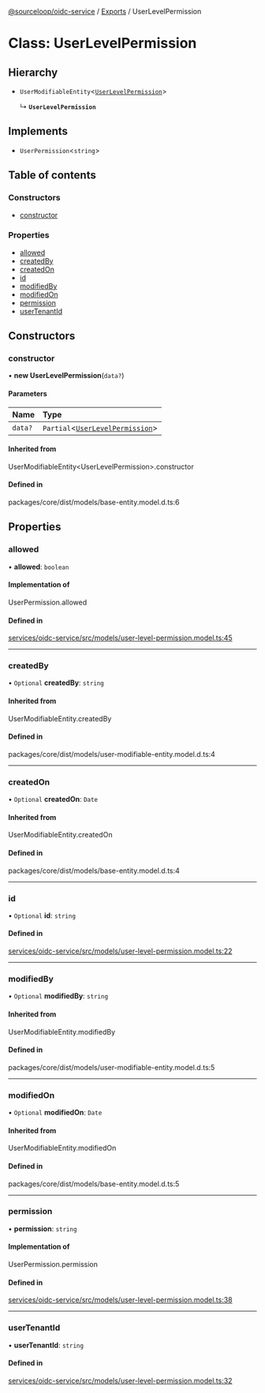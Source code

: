[@sourceloop/oidc-service](../README.md) / [Exports](../modules.md) / UserLevelPermission

# Class: UserLevelPermission

## Hierarchy

- `UserModifiableEntity`<[`UserLevelPermission`](UserLevelPermission.md)\>

  ↳ **`UserLevelPermission`**

## Implements

- `UserPermission`<`string`\>

## Table of contents

### Constructors

- [constructor](UserLevelPermission.md#constructor)

### Properties

- [allowed](UserLevelPermission.md#allowed)
- [createdBy](UserLevelPermission.md#createdby)
- [createdOn](UserLevelPermission.md#createdon)
- [id](UserLevelPermission.md#id)
- [modifiedBy](UserLevelPermission.md#modifiedby)
- [modifiedOn](UserLevelPermission.md#modifiedon)
- [permission](UserLevelPermission.md#permission)
- [userTenantId](UserLevelPermission.md#usertenantid)

## Constructors

### constructor

• **new UserLevelPermission**(`data?`)

#### Parameters

| Name | Type |
| :------ | :------ |
| `data?` | `Partial`<[`UserLevelPermission`](UserLevelPermission.md)\> |

#### Inherited from

UserModifiableEntity<UserLevelPermission\>.constructor

#### Defined in

packages/core/dist/models/base-entity.model.d.ts:6

## Properties

### allowed

• **allowed**: `boolean`

#### Implementation of

UserPermission.allowed

#### Defined in

[services/oidc-service/src/models/user-level-permission.model.ts:45](https://github.com/sourcefuse/loopback4-microservice-catalog/blob/93a7f917/services/oidc-service/src/models/user-level-permission.model.ts#L45)

___

### createdBy

• `Optional` **createdBy**: `string`

#### Inherited from

UserModifiableEntity.createdBy

#### Defined in

packages/core/dist/models/user-modifiable-entity.model.d.ts:4

___

### createdOn

• `Optional` **createdOn**: `Date`

#### Inherited from

UserModifiableEntity.createdOn

#### Defined in

packages/core/dist/models/base-entity.model.d.ts:4

___

### id

• `Optional` **id**: `string`

#### Defined in

[services/oidc-service/src/models/user-level-permission.model.ts:22](https://github.com/sourcefuse/loopback4-microservice-catalog/blob/93a7f917/services/oidc-service/src/models/user-level-permission.model.ts#L22)

___

### modifiedBy

• `Optional` **modifiedBy**: `string`

#### Inherited from

UserModifiableEntity.modifiedBy

#### Defined in

packages/core/dist/models/user-modifiable-entity.model.d.ts:5

___

### modifiedOn

• `Optional` **modifiedOn**: `Date`

#### Inherited from

UserModifiableEntity.modifiedOn

#### Defined in

packages/core/dist/models/base-entity.model.d.ts:5

___

### permission

• **permission**: `string`

#### Implementation of

UserPermission.permission

#### Defined in

[services/oidc-service/src/models/user-level-permission.model.ts:38](https://github.com/sourcefuse/loopback4-microservice-catalog/blob/93a7f917/services/oidc-service/src/models/user-level-permission.model.ts#L38)

___

### userTenantId

• **userTenantId**: `string`

#### Defined in

[services/oidc-service/src/models/user-level-permission.model.ts:32](https://github.com/sourcefuse/loopback4-microservice-catalog/blob/93a7f917/services/oidc-service/src/models/user-level-permission.model.ts#L32)
